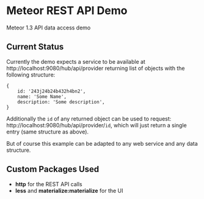# Meteor REST API Demo

Meteor 1.3 API data access demo

## Current Status

Currently the demo expects a service to be available at http://localhost:9080/hub/api/provider returning list of
objects with the following structure:

```
{
    id: '243j24b24b432h4bn2',
    name: 'Some Name',
    description: 'Some description',
}
```

Additionally the `id` of any returned object can be used to request: http://localhost:9080/hub/api/provider/`id`, which
will just return a single entry (same structure as above).

But of course this example can be adapted to any web service and any data structure.

## Custom Packages Used

* **http** for the REST API calls
* **less** and **materialize:materialize** for the UI